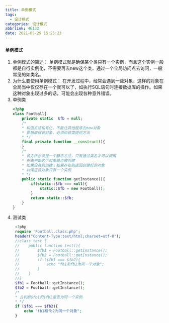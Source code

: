 ```yaml
---
title: 单例模式
tags:
  - 设计模式
categories: 设计模式
abbrlink: 46132
date: 2021-05-29 15:25:23
---
```

#### 单例模式
1. 单例模式的简述：
   单例模式就是确保某个类只有一个实例，而且这个实例一般都是自行实例化，不需要再去new这个类，通过一个全局访问点去访问，一般常见的如类名。
2. 为什么要使用单例模式：
   在开发过程中，经常会遇到一些对象，这样的对象在全局当中仅仅存在一个就可以了，如执行SQL语句时连接数据库的操作。如果这种对象出现过多的话，可能会出现各种意外错误。
3. 单例类
    ```php
    <?php
    class Football{
        private static  $fb = null;
        /*
        * 构造方法私有化，不能让其他程序去new对象
        * 要想取得该对象，必须由该类提供方法
        * */
        final private function __construct(){
        }
        /*
        * 该方法必须是一个静态方法，只有通过类名才可以调用
        * 先去判断这个对象是否被创建
        * 如果没有则创建；如果存在则返回创建好的对象
        * 以保证该对象只有一个实例
        * */
        public static function getInstance(){
            if(static::$fb === null){
                static::$fb = new Football();
            }
            return static::$fb;
        }
    }

    ```
4. 测试类
   ```php
    <?php
    require 'Football.class.php';
    header("Content-Type:text/html;charset=utf-8");
    //class test {
    //    public function test(){
    //        $fb1 = Football::getInstance();
    //        $fb2 = Football::getInstance();
    //        if ($fb1 === $fb2){
    //            echo "fb1和fb2为同一个对象";
    //        }
    //    }
    //}
    $fb1 = Football::getInstance();
    $fb2 = Football::getInstance();
    /*
    * 去判断$fb1和$fb2是否为同一个实例
    * */
    if ($fb1 === $fb2){
        echo "fb1和fb2为同一个对象";
    }

   ```

